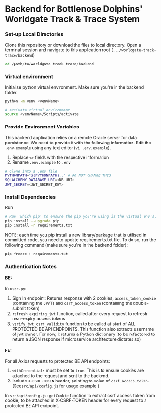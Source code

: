 # Backend for Bottlenose Dolphins' Worldgate Track & Trace System

### Set-up Local Directories

Clone this repository or download the files to local directory.
Open a terminal session and navigate to this application root (`.../worldgate-track-trace/backend`)

```bash
cd /path/to/worldgate-track-trace/backend
```

### Virtual environment

Initialise python virtual environment. Make sure you're in the backend folder.

```bash
python -m venv <venvName>

# activate virtual environment
source <venvName>/Scripts/activate
```

### Provide Environment Variables

This backend application relies on a remote Oracle server for data persistence. We need to provide it with the following information. Edit the `.env-example` using any text editor (`vi .env.example`).

1. Replace `<>` fields with the respective information
2. Rename `.env.example` to `.env`

```bash
# Clone into a .env file
PYTHONPATH="${PYTHONPATH}:." # DO NOT CHANGE THIS
SQLALCHEMY_DATABASE_URI=<DB URI>
JWT_SECRET=<JWT_SECRET_KEY>
```

### Install Dependencies

Run 

```bash
# Run 'which pip' to ensure the pip you're using is the virtual env's, NOT your local machine's
pip install --upgrade pip
pip install -r requirements.txt
```

NOTE: each time you pip install a new library/package that is utilised in committed code, you need to update requirements.txt file. To do so, run the following command (make sure you're in the backend folder):

```bash
pip freeze > requirements.txt
```

### Authentication Notes

#### BE:
In `user.py`:
1. Sign In endpoint: Returns response with 2 cookies, `access_token_cookie` (containing the JWT) and `csrf_access_token` (containing the double-submit token)
2. `refresh_expiring_jwt` function, called after every request to refresh near-expiry access tokens
3. `verify_jwt_csrf_validity` function to be called at start of ALL PROTECTED BE API ENDPOINTS. This function also extracts username of jwt owner. For now, it returns a Python dictionary (to be refactored to return a JSON response if microservice architecture dictates so)

#### FE:
For all Axios requests to protected BE API endpoints: 
1. `withCredentials` must be set to `true`. This is to ensure cookies are attached to the request and sent to the backend.
2. Include `X-CSRF-TOKEN` header, pointing to value of `csrf_access_token`. (See`src/api/config.js` for usage example )

In `src/api/config.js`:
`getCookie` function to extract csrf_access_token from cookie, to be attached in X-CSRF-TOKEN header for every request to a protected BE API endpoint.
